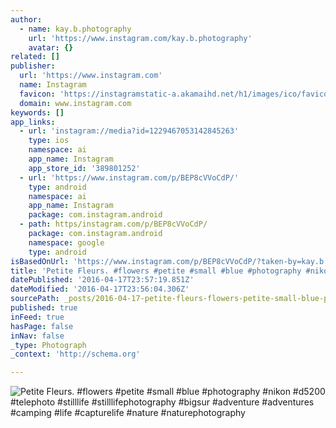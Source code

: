```yaml
---
author:
  - name: kay.b.photography
    url: 'https://www.instagram.com/kay.b.photography'
    avatar: {}
related: []
publisher:
  url: 'https://www.instagram.com'
  name: Instagram
  favicon: 'https://instagramstatic-a.akamaihd.net/h1/images/ico/favicon.ico/7cdab0872b15.ico'
  domain: www.instagram.com
keywords: []
app_links:
  - url: 'instagram://media?id=1229467053142845263'
    type: ios
    namespace: ai
    app_name: Instagram
    app_store_id: '389801252'
  - url: 'https://www.instagram.com/p/BEP8cVVoCdP/'
    type: android
    namespace: ai
    app_name: Instagram
    package: com.instagram.android
  - path: https/instagram.com/p/BEP8cVVoCdP/
    package: com.instagram.android
    namespace: google
    type: android
isBasedOnUrl: 'https://www.instagram.com/p/BEP8cVVoCdP/?taken-by=kay.b.photography'
title: 'Petite Fleurs. #flowers #petite #small #blue #photography #nikon #d5200 #telephoto #stilllife #stilllifephotography #bigsur #adventure #adventures #camping #life #capturelife #nature #naturephotography'
datePublished: '2016-04-17T23:57:19.851Z'
dateModified: '2016-04-17T23:56:04.306Z'
sourcePath: _posts/2016-04-17-petite-fleurs-flowers-petite-small-blue-photography-n.md
published: true
inFeed: true
hasPage: false
inNav: false
_type: Photograph
_context: 'http://schema.org'

---
```

![Petite Fleurs. #flowers #petite #small #blue #photography #nikon #d5200 #telephoto #stilllife #stilllifephotography #bigsur #adventure #adventures #camping #life #capturelife #nature #naturephotography](https://scontent.cdninstagram.com/t51.2885-15/sh0.08/e35/p640x640/12724678_1792293941001562_627361104_n.jpg?ig_cache_key=MTIyOTQ2NzA1MzE0Mjg0NTI2Mw%3D%3D.2)